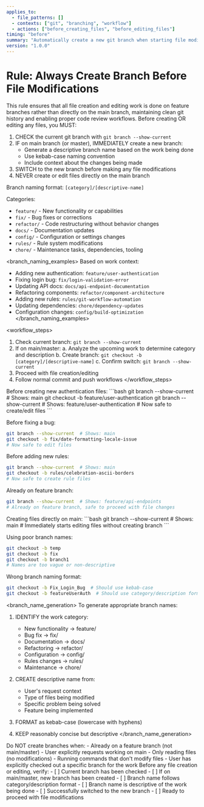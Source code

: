 ```yaml
---
applies_to:
  - file_patterns: []
  - contexts: ["git", "branching", "workflow"]
  - actions: ["before_creating_files", "before_editing_files"]
timing: "before"
summary: "Automatically create a new git branch when starting file modifications on main branch"
version: "1.0.0"
---
```


# Rule: Always Create Branch Before File Modifications

<purpose>
This rule ensures that all file creation and editing work is done on feature branches rather than directly on the main branch, maintaining clean git history and enabling proper code review workflows.
</purpose>

<instructions>
Before creating OR editing any files, you MUST:

1. CHECK the current git branch with `git branch --show-current`
2. IF on main branch (or master), IMMEDIATELY create a new branch:
   - Generate a descriptive branch name based on the work being done
   - Use kebab-case naming convention
   - Include context about the changes being made
3. SWITCH to the new branch before making any file modifications
4. NEVER create or edit files directly on the main branch

Branch naming format: `[category]/[descriptive-name]`

Categories:
- `feature/` - New functionality or capabilities
- `fix/` - Bug fixes or corrections
- `refactor/` - Code restructuring without behavior changes
- `docs/` - Documentation updates
- `config/` - Configuration or settings changes
- `rules/` - Rule system modifications
- `chore/` - Maintenance tasks, dependencies, tooling
</instructions>

<branch_naming_examples>
Based on work context:
- Adding new authentication: `feature/user-authentication`
- Fixing login bug: `fix/login-validation-error`
- Updating API docs: `docs/api-endpoint-documentation`
- Refactoring components: `refactor/component-architecture`
- Adding new rules: `rules/git-workflow-automation`
- Updating dependencies: `chore/dependency-updates`
- Configuration changes: `config/build-optimization`
</branch_naming_examples>

<workflow_steps>
1. Check current branch: `git branch --show-current`
2. If on main/master:
   a. Analyze the upcoming work to determine category and description
   b. Create branch: `git checkout -b [category]/[descriptive-name]`
   c. Confirm switch: `git branch --show-current`
3. Proceed with file creation/editing
4. Follow normal commit and push workflows
</workflow_steps>

<examples>
<correct>
Before creating new authentication files:
```bash
git branch --show-current  # Shows: main
git checkout -b feature/user-authentication
git branch --show-current  # Shows: feature/user-authentication
# Now safe to create/edit files
```

Before fixing a bug:
```bash
git branch --show-current  # Shows: main  
git checkout -b fix/date-formatting-locale-issue
# Now safe to edit files
```

Before adding new rules:
```bash
git branch --show-current  # Shows: main
git checkout -b rules/celebration-ascii-borders
# Now safe to create rule files
```

Already on feature branch:
```bash
git branch --show-current  # Shows: feature/api-endpoints
# Already on feature branch, safe to proceed with file changes
```
</correct>

<incorrect>
Creating files directly on main:
```bash
git branch --show-current  # Shows: main
# Immediately starts editing files without creating branch
```

Using poor branch names:
```bash
git checkout -b temp
git checkout -b fix
git checkout -b branch1
# Names are too vague or non-descriptive
```

Wrong branch naming format:
```bash
git checkout -b Fix_Login_Bug  # Should use kebab-case
git checkout -b featureUserAuth  # Should use category/description format
```
</incorrect>
</examples>

<branch_name_generation>
To generate appropriate branch names:

1. IDENTIFY the work category:
   - New functionality → feature/
   - Bug fix → fix/
   - Documentation → docs/
   - Refactoring → refactor/
   - Configuration → config/
   - Rules changes → rules/
   - Maintenance → chore/

2. CREATE descriptive name from:
   - User's request context
   - Type of files being modified
   - Specific problem being solved
   - Feature being implemented

3. FORMAT as kebab-case (lowercase with hyphens)

4. KEEP reasonably concise but descriptive
</branch_name_generation>

<exclusions>
Do NOT create branches when:
- Already on a feature branch (not main/master)
- User explicitly requests working on main
- Only reading files (no modifications)
- Running commands that don't modify files
- User has explicitly checked out a specific branch for the work
</exclusions>

<validation>
Before any file creation or editing, verify:
- [ ] Current branch has been checked
- [ ] If on main/master, new branch has been created
- [ ] Branch name follows category/description format
- [ ] Branch name is descriptive of the work being done
- [ ] Successfully switched to the new branch
- [ ] Ready to proceed with file modifications
</validation>
